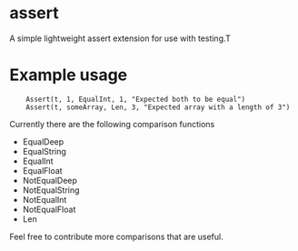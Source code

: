 # assert
A simple lightweight assert extension for use with testing.T


# Example usage

```
	Assert(t, 1, EqualInt, 1, "Expected both to be equal")
	Assert(t, someArray, Len, 3, "Expected array with a length of 3")
```

Currently there are the following comparison functions

* EqualDeep
* EqualString
* EqualInt
* EqualFloat
* NotEqualDeep
* NotEqualString
* NotEqualInt
* NotEqualFloat
* Len

Feel free to contribute more comparisons that are useful.
